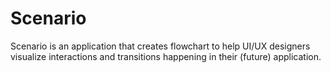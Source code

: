 # Scenario

Scenario is an application that creates flowchart to help UI/UX designers visualize interactions and transitions happening in their (future) application.
